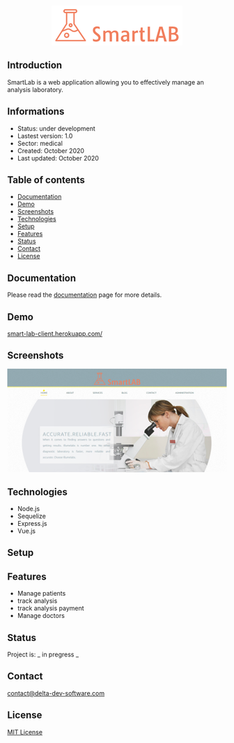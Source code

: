 <p align="center">
<img  src="screenshots/logo.png"/>
</p>



## Introduction

SmartLab is a web application allowing you to effectively manage an analysis laboratory.

## Informations

 - Status: under development 
 - Lastest version: 1.0 
 - Sector: medical 
 - Created: October 2020 
 - Last updated: October 2020

## Table of contents
* [Documentation](#general-info)
* [Demo](#demo)
* [Screenshots](#screenshots)
* [Technologies](#technologies)
* [Setup](#setup)
* [Features](#features)
* [Status](#status)
* [Contact](#contact)
* [License](#license)

## Documentation
Please read the [documentation](https://github.com/aniskchaou/SMARTLAB-FRONTEND-CLIENT/wiki) page for more details.

## Demo
[smart-lab-client.herokuapp.com/](https://smart-lab-client.herokuapp.com/ "https://smart-lab-client.herokuapp.com/")

## Screenshots
<p align="center">
<img  src="screenshots/screenshot.png"/>
<p>

## Technologies
* Node.js
* Sequelize
* Express.js
* Vue.js

## Setup


## Features
-   Manage patients
-   track analysis
-   track analysis payment
-   Manage doctors
## Status
Project is: _ in pregress _

## Contact
contact@delta-dev-software.com

## License
<a href="license.txt">MIT License</a>